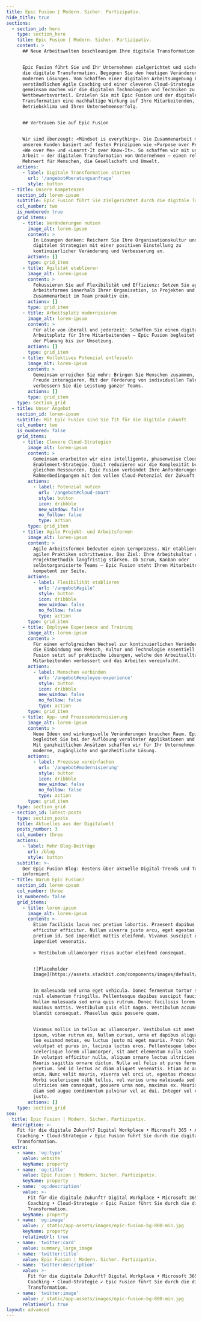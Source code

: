 ```yaml
---
title: Epic Fusion | Modern. Sicher. Partizipativ.
hide_title: true
sections:
  - section_id: hero
    type: section_hero
    title: Epic Fusion | Modern. Sicher. Partizipativ.
    content: >
      ## Neue Arbeitswelten beschleunigen Ihre digitale Transformation


      Epic Fusion führt Sie und Ihr Unternehmen zielgerichtet und sicher durch
      die digitale Transformation. Begegnen Sie den heutigen Veränderungen mit
      modernen Lösungen. Vom Schaffen einer digitalen Arbeitsumgebung bis hin zu
      verständlichem Agile Coaching und einer cleveren Cloud-Strategie –
      gemeinsam machen wir die digitalen Technologien und Techniken zu Ihrem
      Wettbewerbsvorteil. Erzielen Sie mit Epic Fusion und der digitalen
      Transformation eine nachhaltige Wirkung auf Ihre Mitarbeitenden, das
      Betriebsklima und Ihren Unternehmenserfolg.


      ## Vertrauen Sie auf Epic Fusion


      Wir sind überzeugt: «Mindset is everything». Die Zusammenarbeit mit
      unseren Kunden basiert auf festen Prinzipien wie «Purpose over Profits»,
      «We over Me» und «Learnt-It over Know-It». So schaffen wir mit unserer
      Arbeit – der digitalen Transformation von Unternehmen – einen relevanten
      Mehrwert für Menschen, die Gesellschaft und Umwelt.
    actions:
      - label: Digitale Transformation starten
        url: '/angebot#beratungsanfrage'
        style: button
  - title: Unsere Kompetenzen
    section_id: lorem-ipsum
    subtitle: Epic Fusion führt Sie zielgerichtet durch die digitale Transformation
    col_number: two
    is_numbered: true
    grid_items:
      - title: Veränderungen nutzen
        image_alt: lorem-ipsum
        content: >
          In Lösungen denken: Reichern Sie Ihre Organisationskultur und
          digitalen Strategien mit einer positiven Einstellung zu
          kontinuierlicher Veränderung und Verbesserung an.
        actions: []
        type: grid_item
      - title: Agilität etablieren
        image_alt: lorem-ipsum
        content: >
          Fokussieren Sie auf Flexibilität und Effizienz: Setzen Sie agile
          Arbeitsformen innerhalb Ihrer Organisation, in Projekten und in der
          Zusammenarbeit im Team proaktiv ein.
        actions: []
        type: grid_item
      - title: Arbeitsplatz modernisieren
        image_alt: lorem-ipsum
        content: >
          Für alle von überall und jederzeit: Schaffen Sie einen digitalen
          Arbeitsplatz für Ihre Mitarbeitenden – Epic Fusion begleitet Sie von
          der Planung bis zur Umsetzung.
        actions: []
        type: grid_item
      - title: Kollektives Potenzial entfesseln
        image_alt: lorem-ipsum
        content: >
          Gemeinsam erreichen Sie mehr: Bringen Sie Menschen zusammen, die mit
          Freude interagieren. Mit der Förderung von individuellen Talenten
          verbessern Sie die Leistung ganzer Teams.
        actions: []
        type: grid_item
    type: section_grid
  - title: Unser Angebot
    section_id: lorem-ipsum
    subtitle: Mit Epic Fusion sind Sie fit für die digitale Zukunft
    col_number: two
    is_numbered: false
    grid_items:
      - title: Clevere Cloud-Strategien
        image_alt: lorem-ipsum
        content: >
          Gemeinsam erarbeiten wir eine intelligente, phasenweise Cloud
          Enablement-Strategie. Damit reduzieren wir die Komplexität bei
          gleichen Ressourcen. Epic Fusion verbindet Ihre Anforderungen und
          Rahmenbedingungen mit dem vollen Cloud-Potenzial der Zukunft.
        actions:
          - label: Potenzial nutzen
            url: '/angebot#cloud-smart'
            style: button
            icon: dribbble
            new_window: false
            no_follow: false
            type: action
        type: grid_item
      - title: Agile Projekt- und Arbeitsformen
        image_alt: lorem-ipsum
        content: >
          Agile Arbeitsformen bedeuten einen Lernprozess. Wir etablieren die
          agilen Praktiken schrittweise. Das Ziel: Ihre Arbeitskultur und
          Projektmethodik langfristig stärken. Ob Scrum, Kanban oder
          selbstorganisierte Teams – Epic Fusion steht Ihren Mitarbeitenden
          kompetent zur Seite.
        actions:
          - label: Flexibilität etablieren
            url: '/angebot#agile'
            style: button
            icon: dribbble
            new_window: false
            no_follow: false
            type: action
        type: grid_item
      - title: Employee Experience und Training
        image_alt: lorem-ipsum
        content: >
          Für einen erfolgreichen Wechsel zur kontinuierlichen Veränderung ist
          die Einbindung von Mensch, Kultur und Technologie essentiell. Epic
          Fusion setzt auf praktische Lösungen, welche den Arbeitsalltag Ihrer
          Mitarbeitenden verbessert und das Arbeiten vereinfacht.
        actions:
          - label: Menschen verbinden
            url: '/angebot#employee-experience'
            style: button
            icon: dribbble
            new_window: false
            no_follow: false
            type: action
        type: grid_item
      - title: App- und Prozessmodernisierung
        image_alt: lorem-ipsum
        content: >
          Neue Ideen und wirkungsvolle Veränderungen brauchen Raum. Epic Fusion
          begleitet Sie bei der Auflösung veralteter Applikationen und Prozesse.
          Mit ganzheitlichen Ansätzen schaffen wir für Ihr Unternehmen eine
          moderne, zugängliche und ganzheitliche Lösung.
        actions:
          - label: Prozesse vereinfachen
            url: '/angebot#modernisierung'
            style: button
            icon: dribbble
            new_window: false
            no_follow: false
            type: action
        type: grid_item
    type: section_grid
  - section_id: latest-posts
    type: section_posts
    title: Aktuelles aus der Digitalwelt
    posts_number: 3
    col_number: three
    actions:
      - label: Mehr Blog-Beiträge
        url: /blog
        style: button
    subtitle: >-
      Der Epic Fusion Blog: Bestens über aktuelle Digital-Trends und Tools
      informiert
  - title: Warum Epic Fusion?
    section_id: lorem-ipsum
    col_number: three
    is_numbered: false
    grid_items:
      - title: lorem-ipsum
        image_alt: lorem-ipsum
        content: >-
          Etiam facilisis lacus nec pretium lobortis. Praesent dapibus justo non
          efficitur efficitur. Nullam viverra justo arcu, eget egestas tortor
          pretium id. Sed imperdiet mattis eleifend. Vivamus suscipit et neque
          imperdiet venenatis.
                  
          > Vestibulum ullamcorper risus auctor eleifend consequat.


          ![Placeholder
          Image](https://assets.stackbit.com/components/images/default/post-4.jpeg)


          In malesuada sed urna eget vehicula. Donec fermentum tortor sit amet
          nisl elementum fringilla. Pellentesque dapibus suscipit faucibus.
          Nullam malesuada sed urna quis rutrum. Donec facilisis lorem id
          maximus mattis. Vestibulum quis elit magna. Vestibulum accumsan
          blandit consequat. Phasellus quis posuere quam.


          Vivamus mollis in tellus ac ullamcorper. Vestibulum sit amet bibendum
          ipsum, vitae rutrum ex. Nullam cursus, urna et dapibus aliquam, urna
          leo euismod metus, eu luctus justo mi eget mauris. Proin felis leo,
          volutpat et purus in, lacinia luctus eros. Pellentesque lobortis massa
          scelerisque lorem ullamcorper, sit amet elementum nulla scelerisque.
          In volutpat efficitur nulla, aliquam ornare lectus ultricies ac.
          Mauris sagittis ornare dictum. Nulla vel felis ut purus fermentum
          pretium. Sed id lectus ac diam aliquet venenatis. Etiam ac auctor
          enim. Nunc velit mauris, viverra vel orci ut, egestas rhoncus diam.
          Morbi scelerisque nibh tellus, vel varius urna malesuada sed. Etiam
          ultricies sem consequat, posuere urna non, maximus ex. Mauris gravida
          diam sed augue condimentum pulvinar vel ac dui. Integer vel convallis
          justo.
        actions: []
    type: section_grid
seo:
  title: Epic Fusion | Modern. Sicher. Partizipativ.
  description: >-
    Fit für die digitale Zukunft? Digital Workplace • Microsoft 365 • Agile
    Coaching • Cloud-Strategie ✓ Epic Fusion führt Sie durch die digitale
    Transformation.
  extra:
    - name: 'og:type'
      value: website
      keyName: property
    - name: 'og:title'
      value: Epic Fusion | Modern. Sicher. Partizipativ.
      keyName: property
    - name: 'og:description'
      value: >-
        Fit für die digitale Zukunft? Digital Workplace • Microsoft 365 • Agile
        Coaching • Cloud-Strategie ✓ Epic Fusion führt Sie durch die digitale
        Transformation.
      keyName: property
    - name: 'og:image'
      value: /_static/app-assets/images/epic-fusion-bg-800-min.jpg
      keyName: property
      relativeUrl: true
    - name: 'twitter:card'
      value: summary_large_image
    - name: 'twitter:title'
      value: Epic Fusion | Modern. Sicher. Partizipativ.
    - name: 'twitter:description'
      value: >-
        Fit für die digitale Zukunft? Digital Workplace • Microsoft 365 • Agile
        Coaching • Cloud-Strategie ✓ Epic Fusion führt Sie durch die digitale
        Transformation.
    - name: 'twitter:image'
      value: /_static/app-assets/images/epic-fusion-bg-800-min.jpg
      relativeUrl: true
layout: advanced
---
```


